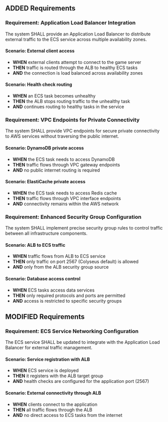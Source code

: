 ## ADDED Requirements

### Requirement: Application Load Balancer Integration
The system SHALL provide an Application Load Balancer to distribute external traffic to the ECS service across multiple availability zones.

#### Scenario: External client access
- **WHEN** external clients attempt to connect to the game server
- **THEN** traffic is routed through the ALB to healthy ECS tasks
- **AND** the connection is load balanced across availability zones

#### Scenario: Health check routing
- **WHEN** an ECS task becomes unhealthy
- **THEN** the ALB stops routing traffic to the unhealthy task
- **AND** continues routing to healthy tasks in the service

### Requirement: VPC Endpoints for Private Connectivity
The system SHALL provide VPC endpoints for secure private connectivity to AWS services without traversing the public internet.

#### Scenario: DynamoDB private access
- **WHEN** the ECS task needs to access DynamoDB
- **THEN** traffic flows through VPC gateway endpoints
- **AND** no public internet routing is required

#### Scenario: ElastiCache private access
- **WHEN** the ECS task needs to access Redis cache
- **THEN** traffic flows through VPC interface endpoints
- **AND** connectivity remains within the AWS network

### Requirement: Enhanced Security Group Configuration
The system SHALL implement precise security group rules to control traffic between all infrastructure components.

#### Scenario: ALB to ECS traffic
- **WHEN** traffic flows from ALB to ECS service
- **THEN** only traffic on port 2567 (Colyseus default) is allowed
- **AND** only from the ALB security group source

#### Scenario: Database access control
- **WHEN** ECS tasks access data services
- **THEN** only required protocols and ports are permitted
- **AND** access is restricted to specific security groups

## MODIFIED Requirements

### Requirement: ECS Service Networking Configuration
The ECS service SHALL be updated to integrate with the Application Load Balancer for external traffic management.

#### Scenario: Service registration with ALB
- **WHEN** ECS service is deployed
- **THEN** it registers with the ALB target group
- **AND** health checks are configured for the application port (2567)

#### Scenario: External connectivity through ALB
- **WHEN** clients connect to the application
- **THEN** all traffic flows through the ALB
- **AND** no direct access to ECS tasks from the internet